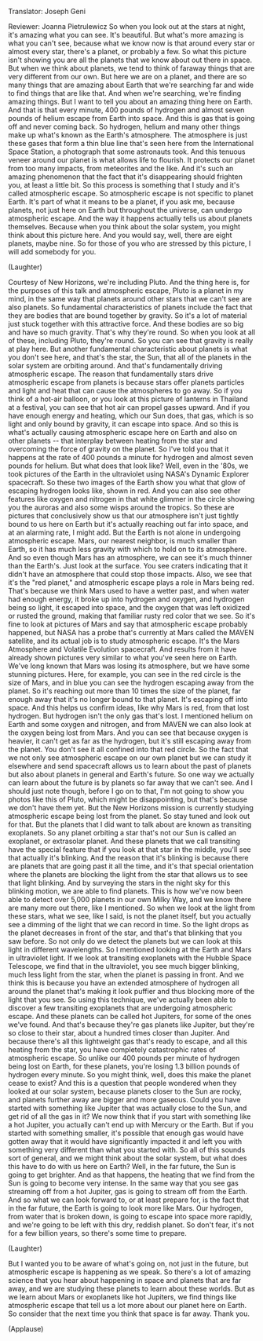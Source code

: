 

Translator: Joseph Geni

Reviewer: Joanna Pietrulewicz
So when you look out
at the stars at night,
it&#39;s amazing what you can see.
It&#39;s beautiful.
But what&#39;s more amazing
is what you can&#39;t see,
because what we know now
is that around every star
or almost every star,
there&#39;s a planet,
or probably a few.
So what this picture isn&#39;t showing you
are all the planets that we know about
out there in space.
But when we think about planets,
we tend to think of faraway things
that are very different from our own.
But here we are on a planet,
and there are so many things
that are amazing about Earth
that we&#39;re searching far and wide
to find things that are like that.
And when we&#39;re searching,
we&#39;re finding amazing things.
But I want to tell you
about an amazing thing here on Earth.
And that is that every minute,
400 pounds of hydrogen
and almost seven pounds of helium
escape from Earth into space.
And this is gas that is going off
and never coming back.
So hydrogen, helium and many other things
make up what&#39;s known
as the Earth&#39;s atmosphere.
The atmosphere is just these gases
that form a thin blue line
that&#39;s seen here from
the International Space Station,
a photograph that some astronauts took.
And this tenuous veneer around our planet
is what allows life to flourish.
It protects our planet
from too many impacts,
from meteorites and the like.
And it&#39;s such an amazing phenomenon
that the fact that it&#39;s disappearing
should frighten you,
at least a little bit.
So this process is something that I study
and it&#39;s called atmospheric escape.
So atmospheric escape
is not specific to planet Earth.
It&#39;s part of what it means
to be a planet, if you ask me,
because planets, not just here on Earth
but throughout the universe,
can undergo atmospheric escape.
And the way it happens actually tells us
about planets themselves.
Because when you think
about the solar system,
you might think about this picture here.
And you would say, well,
there are eight planets, maybe nine.
So for those of you
who are stressed by this picture,
I will add somebody for you.

(Laughter)

Courtesy of New Horizons,
we&#39;re including Pluto.
And the thing here is,
for the purposes of this talk
and atmospheric escape,
Pluto is a planet in my mind,
in the same way that planets
around other stars that we can&#39;t see
are also planets.
So fundamental characteristics of planets
include the fact that they are bodies
that are bound together by gravity.
So it&#39;s a lot of material
just stuck together
with this attractive force.
And these bodies are so big
and have so much gravity.
That&#39;s why they&#39;re round.
So when you look at all of these,
including Pluto,
they&#39;re round.
So you can see that gravity
is really at play here.
But another fundamental
characteristic about planets
is what you don&#39;t see here,
and that&#39;s the star, the Sun,
that all of the planets
in the solar system are orbiting around.
And that&#39;s fundamentally driving
atmospheric escape.
The reason that fundamentally stars
drive atmospheric escape from planets
is because stars offer planets
particles and light and heat
that can cause the atmospheres to go away.
So if you think of a hot-air balloon,
or you look at this picture
of lanterns in Thailand at a festival,
you can see that hot air
can propel gasses upward.
And if you have enough energy and heating,
which our Sun does,
that gas, which is so light
and only bound by gravity,
it can escape into space.
And so this is what&#39;s actually
causing atmospheric escape
here on Earth and also on other planets --
that interplay
between heating from the star
and overcoming the force
of gravity on the planet.
So I&#39;ve told you that it happens
at the rate of 400 pounds
a minute for hydrogen
and almost seven pounds for helium.
But what does that look like?
Well, even in the &#39;80s,
we took pictures of the Earth
in the ultraviolet
using NASA&#39;s Dynamic Explorer spacecraft.
So these two images of the Earth
show you what that glow
of escaping hydrogen looks like,
shown in red.
And you can also see other features
like oxygen and nitrogen
in that white glimmer
in the circle showing you the auroras
and also some wisps around the tropics.
So these are pictures
that conclusively show us
that our atmosphere isn&#39;t just
tightly bound to us here on Earth
but it&#39;s actually
reaching out far into space,
and at an alarming rate, I might add.
But the Earth is not alone
in undergoing atmospheric escape.
Mars, our nearest neighbor,
is much smaller than Earth,
so it has much less gravity
with which to hold on to its atmosphere.
And so even though Mars has an atmosphere,
we can see it&#39;s much thinner
than the Earth&#39;s.
Just look at the surface.
You see craters indicating
that it didn&#39;t have an atmosphere
that could stop those impacts.
Also, we see that it&#39;s the &quot;red planet,&quot;
and atmospheric escape plays a role
in Mars being red.
That&#39;s because we think
Mars used to have a wetter past,
and when water had enough energy,
it broke up into hydrogen and oxygen,
and hydrogen being so light,
it escaped into space,
and the oxygen that was left
oxidized or rusted the ground,
making that familiar
rusty red color that we see.
So it&#39;s fine to look at pictures of Mars
and say that atmospheric escape
probably happened,
but NASA has a probe that&#39;s currently
at Mars called the MAVEN satellite,
and its actual job
is to study atmospheric escape.
It&#39;s the Mars Atmosphere
and Volatile Evolution spacecraft.
And results from it have already
shown pictures very similar
to what you&#39;ve seen here on Earth.
We&#39;ve long known that Mars
was losing its atmosphere,
but we have some stunning pictures.
Here, for example,
you can see in the red circle
is the size of Mars,
and in blue you can see the hydrogen
escaping away from the planet.
So it&#39;s reaching out more than 10 times
the size of the planet,
far enough away that it&#39;s
no longer bound to that planet.
It&#39;s escaping off into space.
And this helps us confirm ideas,
like why Mars is red,
from that lost hydrogen.
But hydrogen isn&#39;t
the only gas that&#39;s lost.
I mentioned helium on Earth
and some oxygen and nitrogen,
and from MAVEN we can also look
at the oxygen being lost from Mars.
And you can see
that because oxygen is heavier,
it can&#39;t get as far as the hydrogen,
but it&#39;s still escaping
away from the planet.
You don&#39;t see it all confined
into that red circle.
So the fact that we not only see
atmospheric escape on our own planet
but we can study it elsewhere
and send spacecraft
allows us to learn
about the past of planets
but also about planets in general
and Earth&#39;s future.
So one way we actually
can learn about the future
is by planets so far away
that we can&#39;t see.
And I should just note though,
before I go on to that,
I&#39;m not going to show you
photos like this of Pluto,
which might be disappointing,
but that&#39;s because we don&#39;t have them yet.
But the New Horizons mission
is currently studying atmospheric escape
being lost from the planet.
So stay tuned and look out for that.
But the planets
that I did want to talk about
are known as transiting exoplanets.
So any planet orbiting a star
that&#39;s not our Sun
is called an exoplanet,
or extrasolar planet.
And these planets that we call transiting
have the special feature
that if you look
at that star in the middle,
you&#39;ll see that actually it&#39;s blinking.
And the reason that it&#39;s blinking
is because there are planets
that are going past it all the time,
and it&#39;s that special orientation
where the planets are blocking
the light from the star
that allows us to see that light blinking.
And by surveying the stars
in the night sky
for this blinking motion,
we are able to find planets.
This is how we&#39;ve now been able
to detect over 5,000 planets
in our own Milky Way,
and we know there are
many more out there, like I mentioned.
So when we look at the light
from these stars,
what we see, like I said,
is not the planet itself,
but you actually see
a dimming of the light
that we can record in time.
So the light drops as the planet
decreases in front of the star,
and that&#39;s that blinking
that you saw before.
So not only do we detect the planets
but we can look at this light
in different wavelengths.
So I mentioned looking at the Earth
and Mars in ultraviolet light.
If we look at transiting exoplanets
with the Hubble Space Telescope,
we find that in the ultraviolet,
you see much bigger blinking,
much less light from the star,
when the planet is passing in front.
And we think this is because you have
an extended atmosphere of hydrogen
all around the planet
that&#39;s making it look puffier
and thus blocking
more of the light that you see.
So using this technique,
we&#39;ve actually been able to discover
a few transiting exoplanets
that are undergoing atmospheric escape.
And these planets
can be called hot Jupiters,
for some of the ones we&#39;ve found.
And that&#39;s because
they&#39;re gas planets like Jupiter,
but they&#39;re so close to their star,
about a hundred times closer than Jupiter.
And because there&#39;s all this
lightweight gas that&#39;s ready to escape,
and all this heating from the star,
you have completely catastrophic rates
of atmospheric escape.
So unlike our 400 pounds per minute
of hydrogen being lost on Earth,
for these planets,
you&#39;re losing 1.3 billion
pounds of hydrogen every minute.
So you might think, well,
does this make the planet cease to exist?
And this is a question
that people wondered
when they looked at our solar system,
because planets
closer to the Sun are rocky,
and planets further away
are bigger and more gaseous.
Could you have started
with something like Jupiter
that was actually close to the Sun,
and get rid of all the gas in it?
We now think that if you start
with something like a hot Jupiter,
you actually can&#39;t end up
with Mercury or the Earth.
But if you started with something smaller,
it&#39;s possible that enough gas
would have gotten away
that it would have
significantly impacted it
and left you with something very different
than what you started with.
So all of this sounds sort of general,
and we might think about the solar system,
but what does this have to do
with us here on Earth?
Well, in the far future,
the Sun is going to get brighter.
And as that happens,
the heating that we find from the Sun
is going to become very intense.
In the same way that you see
gas streaming off from a hot Jupiter,
gas is going to stream off from the Earth.
And so what we can look forward to,
or at least prepare for,
is the fact that in the far future,
the Earth is going to look more like Mars.
Our hydrogen, from water
that is broken down,
is going to escape
into space more rapidly,
and we&#39;re going to be left
with this dry, reddish planet.
So don&#39;t fear, it&#39;s not
for a few billion years,
so there&#39;s some time to prepare.

(Laughter)

But I wanted you
to be aware of what&#39;s going on,
not just in the future,
but atmospheric escape
is happening as we speak.
So there&#39;s a lot of amazing science
that you hear about happening in space
and planets that are far away,
and we are studying these planets
to learn about these worlds.
But as we learn about Mars
or exoplanets like hot Jupiters,
we find things like atmospheric escape
that tell us a lot more
about our planet here on Earth.
So consider that the next time
you think that space is far away.
Thank you.

(Applause)

